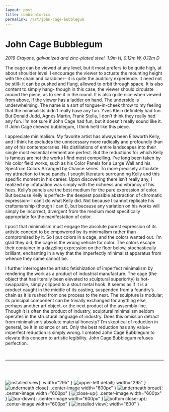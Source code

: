 ```yaml
---
layout: post
title: combinatorics
permalink: /art/john-cage-bubblegum
---
```


# John Cage Bubblegum
*2019*
*Crayons, galvanized and zinc-plated steel.*
*1.9m H, 0.12m W, 0.12m D*
<br>

The cage can be viewed at any level, but it most prefers to be quite high, at about shoulder level. I encourage the viewer to actuate the mounting height with the chain and carabiner– it is quite the auditory experience. It need not be still– it can be pushed and flung, allowed to orbit through space. It is also content to simply hang- though in this case, the viewer should circulate around the piece, as to see it in the round. It is also quite nice when viewed from above, if the viewer has a ladder on hand. The underside is underwhelming. The name is a sort of tongue-in-cheek throw to my feeling that the minimalists didn’t really have any fun. Yves Klein definitely had fun. But Donald Judd, Agnes Martin, Frank Stella, I don’t think they really had any fun. I’m not sure if John Cage had fun, but it doesn’t really sound like it. If John Cage chewed bubblegum, I think he’d like this piece.

I appreciate minimalism. My favorite artist has always been Ellsworth Kelly, and I think he excludes the unnecessary more radically and profoundly than any of his contemporaries. His distillations of entire landscapes into their single most essential element are perfect. But the reductions for which Kelly is famous are not the works I find most compelling. I’ve long been taken by his color field works, such as his Color Panels for a Large Wall and his Spectrum Colors Arranged by Chance series. To more precisely articulate my attraction to these panels, I sought literature surrounding Kelly and this specific moment in his career. Upon discovering there isn’t really any, I realized my infatuation was simply with the richness and vibrancy of his hues. Kelly’s panels are the best medium for the pure expression of color. But because Kelly is perfect– the deepest possible abstraction of chromatic expression– I can’t do what Kelly did. Not because I cannot replicate his craftsmanship (though I can't), but because any variation on his works will simply be incorrect, divergent from the medium most specifically appropriate for the manifestation of color.

I posit that minimalism must engage the absolute purest expression of its artistic concept to be empowered by its minimalism rather than compromised by it. So I put colors in a cage, and the colors wanted out. I’m glad they did; the cage is the wrong vehicle for color. The colors escape their container in a dazzling expression on the floor below, stochastically brilliant, enchanting in a way that the imperfectly minimalist apparatus from whence they came cannot be. 

I further interrogate the artistic fetishization of imperfect minimalism by rendering the work as a product of industrial manufacture. The cage (the object that has literally been elevated to sculptural superiority) is hot-swappable, simply clipped to a stout metal hook. It seems as if it is a product caught in the middle of its casting, suspended from a foundry’s chain as it is rushed from one process to the next. The sculpture is modular; its principal component can be trivially exchanged for anything else, perhaps another art object, or the next product of the assembly line. Though it is often the product of industry, sculptural minimalism seldom operates in the structural language of industry. Does this omission detract from minimalism’s absolute material honesty? I’m skeptical of reduction in general, be it in science or art. Only the best reduction has any value– imperfect reduction is simply wrong. I created John Cage Bubblegum to elevate this concern to artistic legibility. John Cage Bubblegum refuses perfection.

<br>

___
<br>
<br>

![installed view](/assets/img/john-cage-bubblegum/600x/20191216_133740.jpg){: width="295" } ![upper-left detail](/assets/img/john-cage-bubblegum/600x/5.JPG-70p.jpg){: width="295" }
![underneath close](/assets/img/john-cage-bubblegum/fullsize/DSC09210.JPG){: .center-image width="600px" }
![underneath broad](/assets/img/john-cage-bubblegum/fullsize/DSC09293.JPG){: .center-image width="600px" }
![close-up](/assets/img/john-cage-bubblegum/fullsize/3.JPG-70p.jpg){: .center-image width="600px" }
![top-down](/assets/img/john-cage-bubblegum/fullsize/1.JPG-70p.jpg){: .center-image width="600px" }
![bottom close-up](/assets/img/john-cage-bubblegum/fullsize/2.JPG-70p.jpg){: .center-image width="600px" }
![installed view](/assets/img/john-cage-bubblegum/fullsize/DSC09306.JPG){: width="600" }